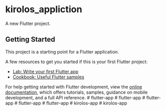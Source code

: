 # kirolos_appliction

A new Flutter project.

## Getting Started

This project is a starting point for a Flutter application.

A few resources to get you started if this is your first Flutter project:

- [Lab: Write your first Flutter app](https://docs.flutter.dev/get-started/codelab)
- [Cookbook: Useful Flutter samples](https://docs.flutter.dev/cookbook)

For help getting started with Flutter development, view the
[online documentation](https://docs.flutter.dev/), which offers tutorials,
samples, guidance on mobile development, and a full API reference.
#   f l u t t e r - a p p  
 #   f l u t t e r - a p p  
 #   f l u t t e r - a p p  
 #   f l u t t e r - a p p  
 #   f l u t t e r - a p p  
 #   k i r o l o s - a p p  
 #   k i r o l o s - a p p  
 
